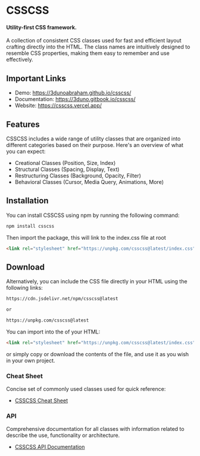 # CSSCSS
#### Utility-first CSS framework.

A collection of consistent CSS classes used for fast and efficient layout crafting directly into the HTML. The class names are intuitively designed to resemble CSS properties, making them easy to remember and use effectively.

## Important Links
- Demo: https://3dunoabraham.github.io/csscss/
- Documentation: https://3duno.gitbook.io/csscss/
- Website: https://csscss.vercel.app/


## Features
CSSCSS includes a wide range of utility classes that are organized into different categories based on their purpose. Here's an overview of what you can expect:
- Creational Classes (Position, Size, Index)
- Structural Classes (Spacing, Display, Text)
- Restructuring Classes (Background, Opacity, Filter)
- Behavioral Classes (Cursor, Media Query, Animations, More)


## Installation
You can install CSSCSS using npm by running the following command:
```bash
npm install csscss
```
Then import the package, this will link to the index.css file at root
```html
<link rel="stylesheet" href="https://unpkg.com/csscss@latest/index.css">
```

## Download
Alternatively, you can include the CSS file directly in your HTML using the following links:
```bash
https://cdn.jsdelivr.net/npm/csscss@latest

or

https://unpkg.com/csscss@latest
```
You can import into the <head> of your HTML:
```html
<link rel="stylesheet" href="https://unpkg.com/csscss@latest/index.css">
```

or simply copy or download the contents of the file, and use it as you wish in your own project.

### Cheat Sheet
Concise set of commonly used classes used for quick reference:
- [CSSCSS Cheat Sheet](https://3duno.gitbook.io/csscss/where-to-start/cheat-sheet)
### API
Comprehensive documentation for all classes with information related to describe the use, functionality or architecture.
- [CSSCSS API Documentation](https://3duno.gitbook.io/csscss/documentation/api)